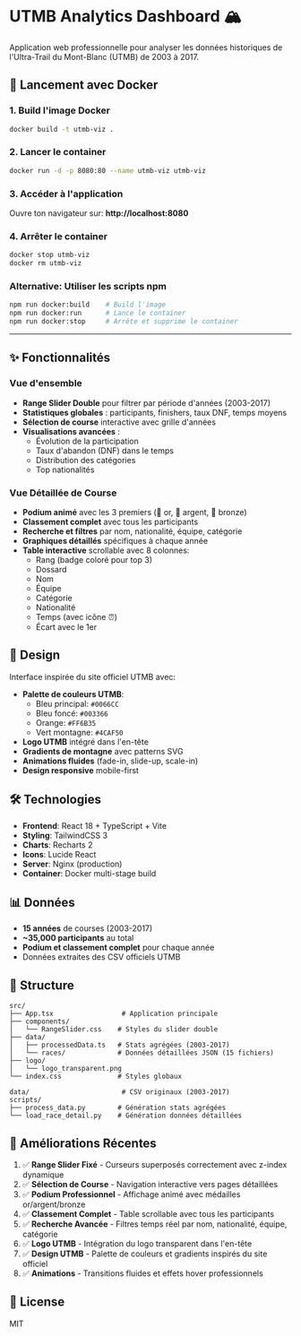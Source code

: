 # UTMB Analytics Dashboard 🏔️

Application web professionnelle pour analyser les données historiques de l'Ultra-Trail du Mont-Blanc (UTMB) de 2003 à 2017.

## 🚀 Lancement avec Docker

### 1. Build l'image Docker
```bash
docker build -t utmb-viz .
```

### 2. Lancer le container
```bash
docker run -d -p 8080:80 --name utmb-viz utmb-viz
```

### 3. Accéder à l'application
Ouvre ton navigateur sur: **http://localhost:8080**

### 4. Arrêter le container
```bash
docker stop utmb-viz
docker rm utmb-viz
```

### Alternative: Utiliser les scripts npm
```bash
npm run docker:build    # Build l'image
npm run docker:run      # Lance le container
npm run docker:stop     # Arrête et supprime le container
```

---

## ✨ Fonctionnalités

### Vue d'ensemble
- **Range Slider Double** pour filtrer par période d'années (2003-2017)
- **Statistiques globales** : participants, finishers, taux DNF, temps moyens
- **Sélection de course** interactive avec grille d'années
- **Visualisations avancées** :
  - Évolution de la participation
  - Taux d'abandon (DNF) dans le temps
  - Distribution des catégories
  - Top nationalités

### Vue Détaillée de Course
- **Podium animé** avec les 3 premiers (🥇 or, 🥈 argent, 🥉 bronze)
- **Classement complet** avec tous les participants
- **Recherche et filtres** par nom, nationalité, équipe, catégorie
- **Graphiques détaillés** spécifiques à chaque année
- **Table interactive** scrollable avec 8 colonnes:
  - Rang (badge coloré pour top 3)
  - Dossard
  - Nom
  - Équipe
  - Catégorie
  - Nationalité
  - Temps (avec icône ⏰)
  - Écart avec le 1er

## 🎨 Design

Interface inspirée du site officiel UTMB avec:
- **Palette de couleurs UTMB**:
  - Bleu principal: `#0066CC`
  - Bleu foncé: `#003366`
  - Orange: `#FF6B35`
  - Vert montagne: `#4CAF50`
- **Logo UTMB** intégré dans l'en-tête
- **Gradients de montagne** avec patterns SVG
- **Animations fluides** (fade-in, slide-up, scale-in)
- **Design responsive** mobile-first

## 🛠️ Technologies

- **Frontend**: React 18 + TypeScript + Vite
- **Styling**: TailwindCSS 3
- **Charts**: Recharts 2
- **Icons**: Lucide React
- **Server**: Nginx (production)
- **Container**: Docker multi-stage build

## 📊 Données

- **15 années** de courses (2003-2017)
- **~35,000 participants** au total
- **Podium et classement complet** pour chaque année
- Données extraites des CSV officiels UTMB

## 📁 Structure

```
src/
├── App.tsx                 # Application principale
├── components/
│   └── RangeSlider.css    # Styles du slider double
├── data/
│   ├── processedData.ts   # Stats agrégées (2003-2017)
│   └── races/             # Données détaillées JSON (15 fichiers)
├── logo/
│   └── logo_transparent.png
└── index.css              # Styles globaux

data/                       # CSV originaux (2003-2017)
scripts/
├── process_data.py        # Génération stats agrégées
└── load_race_detail.py    # Génération données détaillées
```

## 🎯 Améliorations Récentes

1. ✅ **Range Slider Fixé** - Curseurs superposés correctement avec z-index dynamique
2. ✅ **Sélection de Course** - Navigation interactive vers pages détaillées
3. ✅ **Podium Professionnel** - Affichage animé avec médailles or/argent/bronze
4. ✅ **Classement Complet** - Table scrollable avec tous les participants
5. ✅ **Recherche Avancée** - Filtres temps réel par nom, nationalité, équipe, catégorie
6. ✅ **Logo UTMB** - Intégration du logo transparent dans l'en-tête
7. ✅ **Design UTMB** - Palette de couleurs et gradients inspirés du site officiel
8. ✅ **Animations** - Transitions fluides et effets hover professionnels

## 📝 License

MIT
